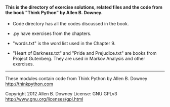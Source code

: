 #### This is the directory of exercise solutions, related files and the code from the book "Think Python" by Allen B. Downey. ####



* Code directory has all the codes discussed in the book.

* .py have exercises from the chapters.

* "words.txt" is the word list used in the Chapter 9.

* "Heart of Darkness.txt" and "Pride and Prejudice.txt" are books from Project Gutenberg. They are used in Markov Analysis and other exercises.

------------------------------------------------------------

These modules contain code from
Think Python by Allen B. Downey
http://thinkpython.com

Copyright 2012 Allen B. Downey
License: GNU GPLv3 http://www.gnu.org/licenses/gpl.html




